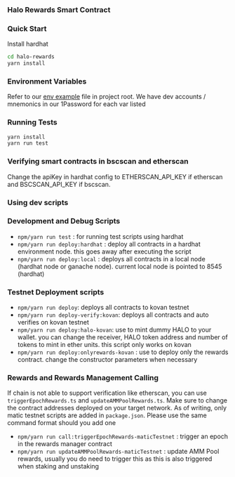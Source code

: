 ### Halo Rewards Smart Contract

### Quick Start

Install hardhat

```bash
cd halo-rewards
yarn install
```

### Environment Variables

Refer to our [env example](./.env.example) file in project root. We have dev accounts / mnemonics in our 1Password for each var listed

### Running Tests

```bash
yarn install
yarn run test
```

### Verifying smart contracts in bscscan and etherscan

Change the apiKey in hardhat config to ETHERSCAN_API_KEY if etherscan and BSCSCAN_API_KEY if bscscan.

### Using dev scripts

### Development and Debug Scripts

- `npm/yarn run test` : for running test scripts using hardhat
- `npm/yarn run deploy:hardhat` : deploy all contracts in a hardhat environment node. this goes away after executing the script
- `npm/yarn run deploy:local` : deploys all contracts in a local node (hardhat node or ganache node). current local node is pointed to 8545 (hardhat)

### Testnet Deployment scripts

- `npm/yarn run deploy`: deploys all contracts to kovan testnet
- `npm/yarn run deploy-verify:kovan`: deploys all contracts and auto verifies on kovan testnet
- `npm/yarn run deploy:halo-kovan`: use to mint dummy HALO to your wallet. you can change the receiver, HALO token address and number of tokens to mint in ether units. this script only works on kovan
- `npm/yarn run deploy:onlyrewards-kovan` : use to deploy only the rewards contract. change the constructor parameters when necessary

### Rewards and Rewards Management Calling

If chain is not able to support verification like etherscan, you can use `triggerEpochRewards.ts` and `updateAMMPoolRewards.ts`. Make sure to change the contract addresses deployed on your target network. As of writing, only matic testnet scripts are added in `package.json`. Please use the same command format should you add one

- `npm/yarn run call:triggerEpochRewards-maticTestnet` : trigger an epoch in the rewards manager contract
- `npm/yarn run updateAMMPoolRewards-maticTestnet` : update AMM Pool rewards, usually you do need to trigger this as this is also triggered when staking and unstaking
